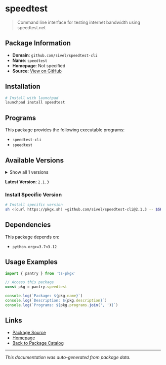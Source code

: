 # speedtest

> Command line interface for testing internet bandwidth using speedtest.net

## Package Information

- **Domain**: `github.com/sivel/speedtest-cli`
- **Name**: `speedtest`
- **Homepage**: Not specified
- **Source**: [View on GitHub](https://github.com/pkgxdev/pantry/tree/main/projects/github.com/sivel/speedtest-cli/package.yml)

## Installation

```bash
# Install with launchpad
launchpad install speedtest
```

## Programs

This package provides the following executable programs:

- `speedtest-cli`
- `speedtest`

## Available Versions

<details>
<summary>Show all 1 versions</summary>

- `2.1.3`

</details>

**Latest Version**: `2.1.3`

### Install Specific Version

```bash
# Install specific version
sh <(curl https://pkgx.sh) +github.com/sivel/speedtest-cli@2.1.3 -- $SHELL -i
```

## Dependencies

This package depends on:

- `python.org>=3.7<3.12`

## Usage Examples

```typescript
import { pantry } from 'ts-pkgx'

// Access this package
const pkg = pantry.speedtest

console.log(`Package: ${pkg.name}`)
console.log(`Description: ${pkg.description}`)
console.log(`Programs: ${pkg.programs.join(', ')}`)
```

## Links

- [Package Source](https://github.com/pkgxdev/pantry/tree/main/projects/github.com/sivel/speedtest-cli/package.yml)
- [Homepage](#)
- [Back to Package Catalog](../../package-catalog.md)

---

*This documentation was auto-generated from package data.*
